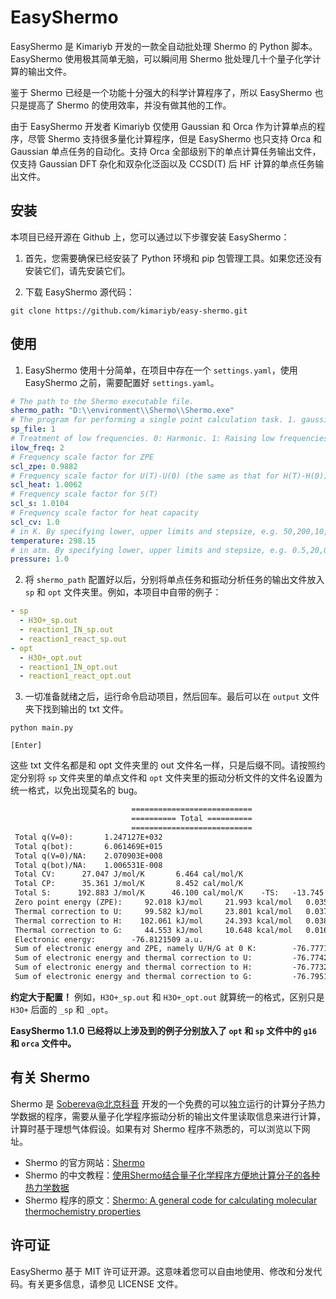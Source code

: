 # EasyShermo

EasyShermo 是 Kimariyb 开发的一款全自动批处理 Shermo 的 Python 脚本。EasyShermo 使用极其简单无脑，可以瞬间用 Shermo 批处理几十个量子化学计算的输出文件。

鉴于 Shermo 已经是一个功能十分强大的科学计算程序了，所以 EasyShermo 也只是提高了 Shermo 的使用效率，并没有做其他的工作。

由于 EasyShermo 开发者 Kimariyb 仅使用 Gaussian 和 Orca 作为计算单点的程序，尽管 Shermo 支持很多量化计算程序，但是 EasyShermo 也只支持 Orca 和 Gaussian 单点任务的自动化。支持 Orca 全部级别下的单点计算任务输出文件，仅支持 Gaussian DFT 杂化和双杂化泛函以及 CCSD(T) 后 HF 计算的单点任务输出文件。

## 安装

本项目已经开源在 Github 上，您可以通过以下步骤安装 EasyShermo：

1. 首先，您需要确保已经安装了 Python 环境和 pip 包管理工具。如果您还没有安装它们，请先安装它们。

2. 下载 EasyShermo 源代码：
```shell
git clone https://github.com/kimariyb/easy-shermo.git
```

## 使用

1. EasyShermo 使用十分简单，在项目中存在一个 `settings.yaml`，使用 EasyShermo 之前，需要配置好 `settings.yaml`。
```yaml
# The path to the Shermo executable file.
shermo_path: "D:\\environment\\Shermo\\Shermo.exe"
# The program for performing a single point calculation task. 1. gaussian; 2. orca
sp_file: 1
# Treatment of low frequencies. 0: Harmonic. 1: Raising low frequencies. 2: Grimme's entropy interpolation
ilow_freq: 2
# Frequency scale factor for ZPE
scl_zpe: 0.9882
# Frequency scale factor for U(T)-U(0) (the same as that for H(T)-H(0))
scl_heat: 1.0062
# Frequency scale factor for S(T)
scl_s: 1.0104
# Frequency scale factor for heat capacity
scl_cv: 1.0
# in K. By specifying lower, upper limits and stepsize, e.g. 50,200,10, it can be scanned
temperature: 298.15
# in atm. By specifying lower, upper limits and stepsize, e.g. 0.5,20,0.1, it can be scanned
pressure: 1.0
```

2. 将 `shermo_path` 配置好以后，分别将单点任务和振动分析任务的输出文件放入 `sp` 和 `opt` 文件夹里。例如，本项目中自带的例子：
```yaml
- sp
  - H3O+_sp.out
  - reaction1_IN_sp.out
  - reaction1_react_sp.out
- opt
  - H3O+_opt.out
  - reaction1_IN_opt.out
  - reaction1_react_opt.out
```

3. 一切准备就绪之后，运行命令启动项目，然后回车。最后可以在 `output` 文件夹下找到输出的 txt 文件。
```shell
python main.py

[Enter]
```

这些 txt 文件名都是和 opt 文件夹里的 out 文件名一样，只是后缀不同。请按照约定分别将 `sp` 文件夹里的单点文件和 `opt` 文件夹里的振动分析文件的文件名设置为统一格式，以免出现莫名的 bug。

```txt
                           ===========================
                           ========== Total ==========
                           ===========================
 Total q(V=0):       1.247127E+032
 Total q(bot):       6.061469E+015
 Total q(V=0)/NA:    2.070903E+008
 Total q(bot)/NA:    1.006531E-008
 Total CV:      27.047 J/mol/K       6.464 cal/mol/K
 Total CP:      35.361 J/mol/K       8.452 cal/mol/K
 Total S:      192.883 J/mol/K      46.100 cal/mol/K    -TS:   -13.745 kcal/mol
 Zero point energy (ZPE):     92.018 kJ/mol     21.993 kcal/mol   0.035048 a.u.
 Thermal correction to U:     99.582 kJ/mol     23.801 kcal/mol   0.037929 a.u.
 Thermal correction to H:    102.061 kJ/mol     24.393 kcal/mol   0.038873 a.u.
 Thermal correction to G:     44.553 kJ/mol     10.648 kcal/mol   0.016969 a.u.
 Electronic energy:        -76.8121509 a.u.
 Sum of electronic energy and ZPE, namely U/H/G at 0 K:        -76.7771031 a.u.
 Sum of electronic energy and thermal correction to U:         -76.7742223 a.u.
 Sum of electronic energy and thermal correction to H:         -76.7732781 a.u.
 Sum of electronic energy and thermal correction to G:         -76.7951817 a.u.
```

**约定大于配置！** 例如，`H3O+_sp.out` 和 `H3O+_opt.out` 就算统一的格式，区别只是 `H3O+` 后面的 `_sp` 和 `_opt`。

**EasyShermo 1.1.0 已经将以上涉及到的例子分别放入了 `opt` 和 `sp` 文件中的 `g16` 和 `orca` 文件中。**

## 有关 Shermo

Shermo 是 [Sobereva@北京科音](http://www.keinsci.com/) 开发的一个免费的可以独立运行的计算分子热力学数据的程序，需要从量子化学程序振动分析的输出文件里读取信息来进行计算，计算时基于理想气体假设。如果有对 Shermo 程序不熟悉的，可以浏览以下网址。

- Shermo 的官方网站：[Shermo](http://sobereva.com/soft/shermo/)
- Shermo 的中文教程：[使用Shermo结合量子化学程序方便地计算分子的各种热力学数据](http://sobereva.com/552)
- Shermo 程序的原文：[Shermo: A general code for calculating molecular thermochemistry properties](https://www.sciencedirect.com/science/article/abs/pii/S2210271X21001080)

## 许可证

EasyShermo 基于 MIT 许可证开源。这意味着您可以自由地使用、修改和分发代码。有关更多信息，请参见 LICENSE 文件。

